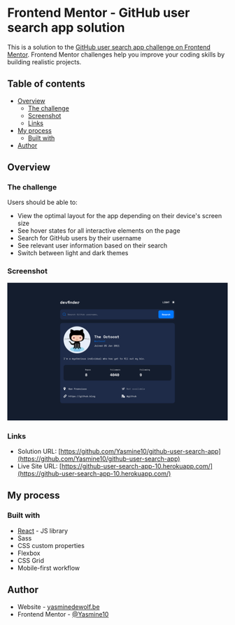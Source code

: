 # Frontend Mentor - GitHub user search app solution

This is a solution to the [GitHub user search app challenge on Frontend Mentor](https://www.frontendmentor.io/challenges/github-user-search-app-Q09YOgaH6). Frontend Mentor challenges help you improve your coding skills by building realistic projects.

## Table of contents

-   [Overview](#overview)
    -   [The challenge](#the-challenge)
    -   [Screenshot](#screenshot)
    -   [Links](#links)
-   [My process](#my-process)
    -   [Built with](#built-with)
-   [Author](#author)

## Overview

### The challenge

Users should be able to:

-   View the optimal layout for the app depending on their device's screen size
-   See hover states for all interactive elements on the page
-   Search for GitHub users by their username
-   See relevant user information based on their search
-   Switch between light and dark themes
<!-- -   **Bonus**: Have the correct color scheme chosen for them based on their computer preferences. _Hint_: Research `prefers-color-scheme` in CSS. -->

### Screenshot

![Solution screenshot](https://github.com/Yasmine10/github-user-search-app/blob/master/public/github-user-search-app-solution.png?raw=true)

### Links

-   Solution URL: [https://github.com/Yasmine10/github-user-search-app](https://github.com/Yasmine10/github-user-search-app)
-   Live Site URL: [https://github-user-search-app-10.herokuapp.com/](https://github-user-search-app-10.herokuapp.com/)

## My process

### Built with

-   [React](https://reactjs.org/) - JS library
-   Sass
-   CSS custom properties
-   Flexbox
-   CSS Grid
-   Mobile-first workflow

## Author

-   Website - [yasminedewolf.be](https://yasminedewolf.be)
-   Frontend Mentor - [@Yasmine10](https://www.frontendmentor.io/profile/Yasmine10)
